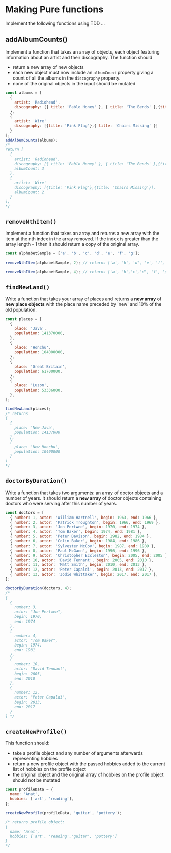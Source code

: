 # Making Pure functions

Implement the following functions using TDD ...

## addAlbumCounts()

Implement a function that takes an array of objects, each object featuring information about an artist and their discography. The function should

- return a new array of new objects
- each new object must now include an `albumCount` property giving a count of all the albums in the `discography` property.
- none of the original objects in the input should be mutated

```js
const albums = [
  {
    artist: 'Radiohead',
    discography: [{ title: 'Pablo Honey' }, { title: 'The Bends' },{title: 'OK Computer'}],
  },
  {
    artist: 'Wire'
    discography: [{title: 'Pink Flag'},{ title: 'Chairs Missing' }]
  }
];
addAlbumCounts(albums);
/*
return [
  {
    artist: 'Radiohead',
    discography: [{ title: 'Pablo Honey' }, { title: 'The Bends' },{title: 'OK Computer'}],
    albumCount: 3
  },
  {
    artist: 'Wire'
    discography: [{title: 'Pink Flag'},{title: 'Chairs Missing'}],
    albumCount: 2
  }
];
*/
```

## `removeNthItem()`

Implement a function that takes an array and returns a new array with the item at the nth index in the array removed. If the index is greater than the array length - 1 then it should return a copy of the original array.

```js
const alphabetSample = ['a', 'b', 'c', 'd', 'e', 'f', 'g'];

removeNthItem(alphabetSample, 2); // returns ['a', 'b', 'd', 'e', 'f', 'g'];

removeNthItem(alphabetSample, 4); // returns ['a', 'b','c','d', 'f', 'g'];
```

## `findNewLand()`

Write a function that takes your array of places and returns a **new array** of **new place objects** with the place name preceded by 'new' and 10% of the old population.

```js
const places = [
  {
    place: 'Java',
    population: 141370000,
  },
  {
    place: 'Honchu',
    population: 104000000,
  },
  {
    place: 'Great Britain',
    population: 61700000,
  },
  {
    place: 'Luzon',
    population: 53336000,
  },
];

findNewLand(places);
/* returns
[
  {
    place: 'New Java',
    population: 14137000
  },
  {
    place: 'New Honchu',
    population: 10400000
  }
]
*/
```

## `doctorByDuration()`

Write a function that takes two arguments: an array of doctor objects and a number of years. It should return a **new array** of doctor objects containing doctors who were serving after this number of years.

```js
const doctors = [
  { number: 1, actor: 'William Hartnell', begin: 1963, end: 1966 },
  { number: 2, actor: 'Patrick Troughton', begin: 1966, end: 1969 },
  { number: 3, actor: 'Jon Pertwee', begin: 1970, end: 1974 },
  { number: 4, actor: 'Tom Baker', begin: 1974, end: 1981 },
  { number: 5, actor: 'Peter Davison', begin: 1982, end: 1984 },
  { number: 6, actor: 'Colin Baker', begin: 1984, end: 1986 },
  { number: 7, actor: 'Sylvester McCoy', begin: 1987, end: 1989 },
  { number: 8, actor: 'Paul McGann', begin: 1996, end: 1996 },
  { number: 9, actor: 'Christopher Eccleston', begin: 2005, end: 2005 },
  { number: 10, actor: 'David Tennant', begin: 2005, end: 2010 },
  { number: 11, actor: 'Matt Smith', begin: 2010, end: 2013 },
  { number: 12, actor: 'Peter Capaldi', begin: 2013, end: 2017 },
  { number: 13, actor: 'Jodie Whittaker', begin: 2017, end: 2017 },
];

doctorByDuration(doctors, 4);
/* 
[
  {
    number: 3,  
    actor: "Jon Pertwee", 
    begin: 1970, 
    end: 1974
  },
  {
    number: 4,  
    actor: "Tom Baker",             
    begin: 1974, 
    end: 1981
  },
  { 
    number: 10, 
    actor: "David Tennant",  
    begin: 2005, 
    end: 2010 
  },
  { 
    number: 12,
    actor: "Peter Capaldi",
    begin: 2013,
    end: 2017 
  }
] */
```

## `createNewProfile()`

This function should:

- take a profile object and any number of arguments afterwards representing hobbies
- return a new profile object with the passed hobbies added to the current list of hobbies on the profile object
- the original object and the original array of hobbies on the profile object should not be mutated

```js
const profileData = {
  name: 'Anat',
  hobbies: ['art', 'reading'],
};

createNewProfile(profileData, 'guitar', 'pottery');

/* returns profile object:
{
  name: 'Anat',
  hobbies: ['art', 'reading','guitar', 'pottery']
}
*/
```
